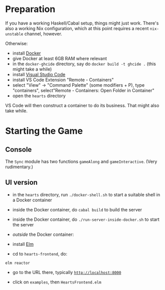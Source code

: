 # Preparation

If you have a working Haskell/Cabal setup, things might just work.
There's also a working Nix configuration, which at this point requires
a recent `nix-unstable` channel, however.

Otherwise:

- install [Docker](https://www.docker.com/)
- give Docker at least 6GB RAM where relevant
- in the `docker-ghcide` directory, say do `docker build -t ghcide .`
  (this might take a while)
- install [Visual Studio Code](https://code.visualstudio.com/download)
- install VS Code Extension "Remote - Containers" 
- select  "View" -> "Command Palette" (some modifiers + P), type
  "containers",  select"Remote - Containers: Open Folder in Container"
- open the `hearts` directory

VS Code will then construct a container to do its business.  That
might also take while.

# Starting the Game

## Console

The `Sync` module has two functions `gameAlong` and
`gameInteractive`. (Very rudimentary.)

## UI version

- in the `hearts` directory, run `./docker-shell.sh` to start a
  suitable shell in a Docker container

- inside the Docker container, do `cabal build` to build the server

- inside the Docker container, do `./run-server-inside-docker.sh` to
  start the server
  
- *outside* the Docker container:

- install [Elm](https://elm-lang.org/)

- cd to `hearts-frontend`, do:

```
elm reactor
```

- go to the URL there, typically
  [`http://localhost:8000`](http://localhost:8000)
  
- click on `examples`, then `HeartsFrontend.elm`
